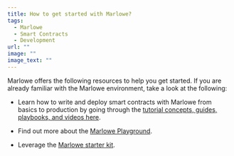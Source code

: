 ```yaml
---
title: How to get started with Marlowe?
tags:
  - Marlowe
  - Smart Contracts
  - Development
url: ""
image: ""
image_text: ""
---
```


Marlowe offers the following resources to help you get started. If you are already familiar with the Marlowe environment, take a look at the following:

*   Learn how to write and deploy smart contracts with Marlowe from basics to production by going through the [tutorial concepts, guides, playbooks, and videos here](https://docs.marlowe.iohk.io/tutorials). 
    
*   Find out more about the [Marlowe Playground](https://docs.marlowe.iohk.io/docs/developer-tools/playground).
    
*   Leverage the [Marlowe starter kit](https://docs.marlowe.iohk.io/docs/examples/examples-starter-kit).

